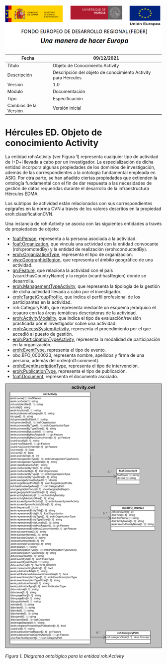 ![](../../Docs/media/CabeceraDocumentosMD.png)

| Fecha         | 09/12/2021                                                   |
| ------------- | ------------------------------------------------------------ |
|Título|Objeto de Conocimiento Activity| 
|Descripción|Descripción del objeto de conocimiento Activity para Hércules|
|Versión|1.0|
|Módulo|Documentación|
|Tipo|Especificación|
|Cambios de la Versión|Versión inicial|

# Hércules ED. Objeto de conocimiento Activity

La entidad roh:Activity (ver Figura 1) representa cualquier tipo de actividad de I+D+i llevada a cabo por un investigador. La especialización de dicha entidad incorpora algunas propiedades de los dominios de investigación, además de las correspondientes a la ontología fundamental empleada en ASIO.
Por otra parte, se han añadido ciertas propiedades que extienden la ontología fundamental con el fin de dar respuesta a las necesidades de gestión de datos requeridas durante el desarrollo de la infraestructura Hércules EDMA.

Los subtipos de actividad están relacionados con sus correspondientes epígrafes en la norma CVN a través de los valores descritos en la propiedad eroh:classificationCVN.

Una instancia de roh:Activity se asocia con las siguientes entidades a través de propiedades de objeto:

- [foaf:Person](https://github.com/HerculesCRUE/Commons-ED-MA/tree/main/ObjetosDeConocimiento/Person), representa a la persona asociada a la actividad.
- [foaf:Organization](https://github.com/HerculesCRUE/Commons-ED-MA/tree/main/ObjetosDeConocimiento/Organization), que vincula una actividad con la entidad convocante (roh:promotedBy) y la entidad de realización (eroh:conductedBy).
- [eroh:OrganizationType](https://github.com/HerculesCRUE/Commons-ED-MA/tree/main/ObjetosDeConocimiento/OrganizationType), representa el tipo de organización.
- [vivo:GeographicRegion](https://github.com/HerculesCRUE/Commons-ED-MA/tree/main/ObjetosDeConocimiento/GeographicRegion), que representa el ámbito geográfico de una actividad.
- [gn:Feature](https://github.com/HerculesCRUE/Commons-ED-MA/tree/main/ObjetosDeConocimiento/Feature), que relaciona la actividad con el país (vcard:hasCountryName) y la región (vcard:hasRegion) donde se desarrolla.
- [eroh:ManagementTypeActivity](https://github.com/HerculesCRUE/Commons-ED-MA/tree/main/ObjetosDeConocimiento/ManagementTypeActivity), que representa la tipología de la gestión de dicha actividad llevada a cabo por el investigador.
- [eroh:TargetGroupProfile](https://github.com/HerculesCRUE/Commons-ED-MA/tree/main/ObjetosDeConocimiento/TargetGroupProfile), que indica el perfil profesional de los participantes en la actividad.
- roh:CategoryPath, que representa mediante un esquema jerárquico el tesauro con las áreas temáticas descriptoras de la actividad.
- [eroh:ActivityModality](https://github.com/HerculesCRUE/Commons-ED-MA/tree/main/ObjetosDeConocimiento/ActivityModality), que indica el tipo de evaluación/revisión practicada por el investigador sobre una actividad.
- [eroh:AccessSystemActivity](https://github.com/HerculesCRUE/Commons-ED-MA/tree/main/ObjetosDeConocimiento/AccessSystemActivity), representa el procedimiento por el que accedió al puesto de gestión.
- [eroh:ParticipationTypeActivity](https://github.com/HerculesCRUE/Commons-ED-MA/tree/main/ObjetosDeConocimiento/ParticipationTypeActivity), representa la modalidad de participación en la organización.
- [eroh:EventType](https://github.com/HerculesCRUE/Commons-ED-MA/tree/main/ObjetosDeConocimiento/EventType), representa el tipo de evento.
- obo:BFO_0000023, representa nombre, apellidos y firma de una persona, además del orden(rdf:comment).
- [eroh:EventInscriptionType](https://github.com/HerculesCRUE/Commons-ED-MA/tree/main/ObjetosDeConocimiento/EventInscriptionType), representa el tipo de intervención.
- [eroh:PublicationType](https://github.com/HerculesCRUE/Commons-ED-MA/tree/main/ObjetosDeConocimiento/PublicationType), representa el tipo de publicación.
- [foaf:Document](https://github.com/HerculesCRUE/Commons-ED-MA/tree/main/ObjetosDeConocimiento/Document), representa el documento asociado.

![](../../Docs/media/ObjetosDeConocimiento/Activity.png)

*Figura 1. Diagrama ontológico para la entidad roh:Activity*
